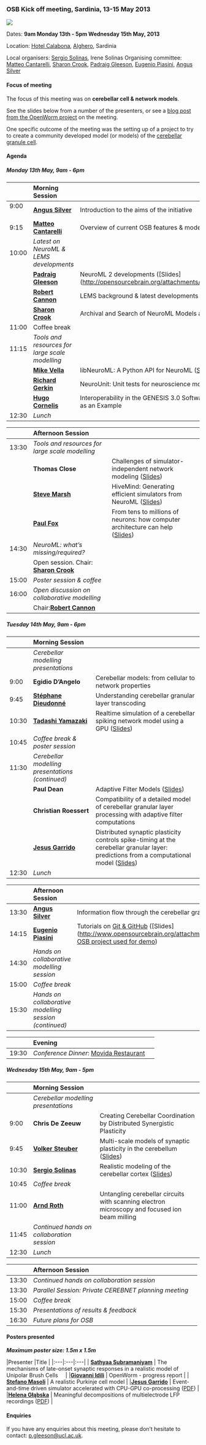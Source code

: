 ### OSB Kick off meeting, Sardinia, 13-15 May 2013

![](http://opensourcebrain.org/attachments/download/42/osbbanner.png)

Dates: **9am Monday 13th - 5pm Wednesday 15th May, 2013**

Location: [Hotel Calabona](http://www.hotelcalabona.com/), [Alghero](http://www.alghero-turismo.it/en/), Sardinia

Local organisers: [Sergio Solinas](/users/23), Irene Solinas
Organising committee: [Matteo Cantarelli](/users/43), [Sharon Crook](/users/8), [Padraig Gleeson](/users/4), [Eugenio Piasini](/users/3), [Angus Silver](/users/6)

#### Focus of meeting

The focus of this meeting was on **cerebellar cell & network models**.

See the slides below from a number of the presenters, or see a [blog post from the OpenWorm project](http://blog.openworm.org/post/50745024122/tales-from-the-open-source-brain-kick-off) on the meeting.

One specific outcome of the meeting was the setting up of a project to try to create a community developed model (or models) of the [cerebellar granule cell](http://www.opensourcebrain.org/projects/cerebellar-granule-cell-modelling/wiki/Wiki).

#### Agenda

##### Monday 13th May, 9am - 6pm

| |**Morning Session** | |
|:---|:---|:---|
|9:00 &nbsp; &nbsp;&nbsp; &nbsp; | **[Angus Silver](http://www.opensourcebrain.org/users/6)** |Introduction to the aims of the initiative|
|9:15 |**[Matteo Cantarelli](/users/43)** &nbsp; &nbsp;&nbsp; &nbsp; | Overview of current OSB features & models, current website ([Slides](/attachments/download/66/OSBIntroduction_Cantarelli.pdf)) |
|10:00 | *Latest on NeuroML & LEMS developments* | |
| | **[Padraig Gleeson](/users/4)** | NeuroML 2 developments ([Slides] (http://opensourcebrain.org/attachments/download/62/NeuroMLLatest_PG.odp)) |
| |**[Robert Cannon](/users/21)** | LEMS background & latest developments |
| | **[Sharon Crook](/users/8)** | Archival and Search of NeuroML Models and Model Components|
|11:00 |Coffee break | |
|11:15 | *Tools and resources for large scale modelling* | |
| |**[Mike Vella](/users/50)** |libNeuroML: A Python API for NeuroML ([Slides](/attachments/download/75/libNeuroML_OSB_Presentation.pdf)) | |
| | **[Richard Gerkin](/users/65)** | NeuroUnit: Unit tests for neuroscience models ([Slides](/attachments/download/72/Neurounit_Sardinia.pdf))| |
| |**[Hugo Cornelis](/users/33)** | Interoperability in the GENESIS 3.0 Software Federation: the NEURON Simulator as an Example | |
|12:30 | *Lunch* | |

| |**Afternoon Session** | |
|:---|:---|:---|
|13:30| *Tools and resources for large scale modelling* | |
| |**Thomas Close**| Challenges of simulator-independent network modeling ([Slides](http://opensourcebrain.org/attachments/download/61/Tom_Close_OSB.pdf))| |
| | **[Steve Marsh](/users/94)** |HiveMind: Generating efficient simulators from NeuroML ([Slides](/attachments/download/70/SteveMarsh_HiveMind_Overview_13_5_13.pdf))| |
| |**[Paul Fox](/users/131)**|From tens to millions of neurons: how computer architecture can help ([Slides](/attachments/download/74/Thousands-to-millions_PaulFox.ppt))| |
|14:30|*NeuroML: what’s missing/required?* | |
| | Open session. Chair: **[Sharon Crook](/users/8)** | |
| 15:00 | *Poster session & coffee* | |
|16:00 | *Open discussion on collaborative modelling* | |
| | Chair:**[Robert Cannon](/users/21)** | |

##### Tuesday 14th May, 9am - 6pm

| |**Morning Session** | |
|:---|:---|:---|
| &nbsp; | *Cerebellar modelling presentations* | |
| 9:00 | **Egidio D’Angelo** | Cerebellar models: from cellular to network properties |
| 9:45 | **[Stéphane Dieudonné](/users/130)** | Understanding cerebellar granular layer transcoding |
| 10:30 |**[Tadashi Yamazaki](/users/88)** | Realtime simulation of a cerebellar spiking network model using a GPU ([Slides](http://www.opensourcebrain.org/attachments/download/69/yamazaki-osb.pdf)) |
| 10:45 | *Coffee break & poster session* | |
| 11:30 | *Cerebellar modelling presentations (continued)* | |
| | **Paul Dean** | Adaptive Filter Models ([Slides](/attachments/download/63/Sardinia13-Dean-Slides.ppt))|
| | **Christian Roessert** | Compatibility of a detailed model of cerebellar granular layer processing with adaptive filter computations |
| | **[Jesus Garrido](/users/128)** | Distributed synaptic plasticity controls spike-timing at the cerebellar granular layer: predictions from a computational model ([Slides](http://www.opensourcebrain.org/attachments/download/68/SpikeTime_OSB_Garrido_et_al.pdf))|
|12:30 | *Lunch* | |

| |**Afternoon Session** | |
|:---|:---|:---|
|13:30 | **[Angus Silver](/users/6)** | Information flow through the cerebellar granule cell layer |
| 14:15 |**[Eugenio Piasini](/users/3)** | Tutorials on [Git & GitHub](http://www.opensourcebrain.org/projects/gitintro/wiki/Wiki) ([Slides] (http://www.opensourcebrain.org/attachments/download/71/piasini_git_tutorial.pdf), [OSB project used for demo](http://www.opensourcebrain.org/projects/osbmeeting2013-piasini-and-cantarelli)) |
| 14:30 |*Hands on collaborative modelling session* | |
|15:00 | *Coffee break* | |
| 15:30 | *Hands on collaborative modelling session (continued)* | |

| |**Evening** | |
|:---|:---|:---|
|19:30 |*Conference Dinner*: [Movida Restaurant](http://www.movidaristorante.com/) | |

##### Wednesday 15th May, 9am - 5pm

| |**Morning Session** | |
|:---|:---|:---|
| &nbsp; |*Cerebellar modelling presentations* | |
| 9:00 | **Chris De Zeeuw** | Creating Cerebellar Coordination by Distributed Synergistic Plasticity |
| 9:45 | **[Volker Steuber](http://www.opensourcebrain.org/users/10)** | Multi-scale models of synaptic plasticity in the cerebellum ([Slides](/attachments/download/64/Steuber_OSB_Sardinia_2013.pdf))|
| 10:30 |**[Sergio Solinas](/users/23)** | Realistic modeling of the cerebellar cortex ([Slides](/attachments/download/79/Solinas_OSB2013Alghero.pptx)) |
| 10:45 | *Coffee break* | |
|11:00 | **[Arnd Roth](http://www.opensourcebrain.org/users/108)** | Untangling cerebellar circuits with scanning electron microscopy and focused ion beam milling|
| 11:45 | *Continued hands on collaboration session* | |
|12:30 | *Lunch* | |

| |**Afternoon Session** | |
|:---|:---|:---|
| 13:30 | *Continued hands on collaboration session* | |
| 13:30 | *Parallel Session: Private CEREBNET planning meeting* | |
|15:00 | *Coffee break* | |
| 15:30 | *Presentations of results & feedback* | |
| 16:30 | *Future plans for OSB* | |

#### Posters presented

***Maximum poster size: 1.5m x 1.5m***

|Presenter |Title |
|:---|:---|:---|
| **[Sathyaa Subramaniyam](/users/133)** | The mechanisms of late-onset synaptic responses in a realistic model of Unipolar Brush Cells &nbsp; &nbsp; |
|**[Giovanni Idili](/users/99)** | OpenWorm - progress report |
| **[Stefano Masoli](/users/127)** | A realistic Purkinje cell model |
|**[Jesus Garrido](/users/128)** | Event-and-time driven simulator accelerated with CPU-GPU co-processing ([PDF](http://www.opensourcebrain.org/attachments/download/67/post_OSB_Garrido_et_al.pdf)) |
|**[Helena Głąbska](/users/69)** | Meaningful decompositions of multielectrode LFP recordings ([PDF](http://www.opensourcebrain.org/attachments/download/78/Glabska_icakcsd.pdf)) |

#### Enquiries

If you have any enquiries about this meeting, please don’t hesitate to contact: [p.gleeson@ucl.ac.uk](mailto:p.gleeson@ucl.ac.uk).
